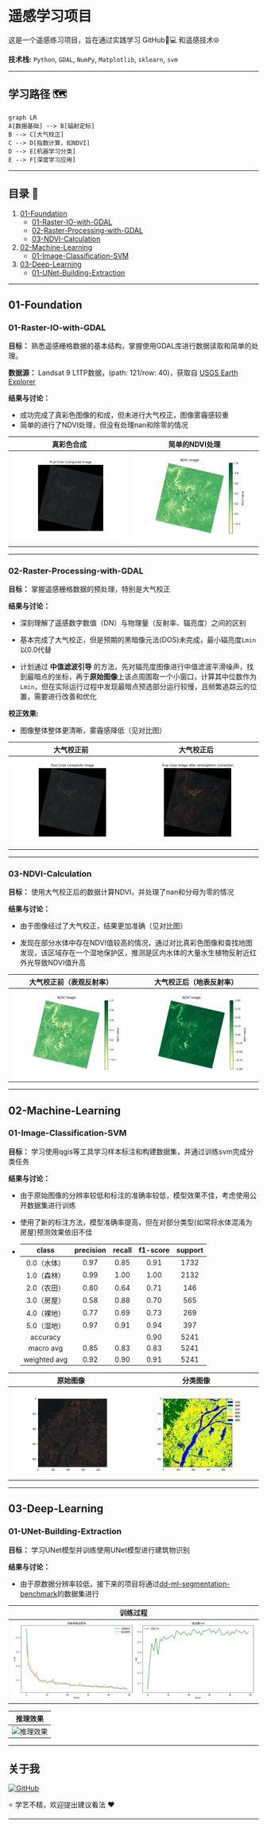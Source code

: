# 遥感学习项目

这是一个遥感练习项目，旨在通过实践学习 GitHub🐙💻 和遥感技术🌐

**技术栈:** `Python`, `GDAL`, `NumPy`, `Matplotlib`, `sklearn`, `svm`

---

## 学习路径 🗺️

```mermaid
graph LR
A[数据基础] --> B[辐射定标]
B --> C[大气校正]
C --> D[指数计算，如NDVI]
D --> E[机器学习分类]
E --> F[深度学习应用]
```

---

## 目录 📖

1. [01-Foundation](#01-foundation)
   - [01-Raster-IO-with-GDAL](#01-raster-io-with-gdal)
   - [02-Raster-Processing-with-GDAL](#02-raster-processing-with-gdal)
   - [03-NDVI-Calculation](#03-ndvi-calculation)
2. [02-Machine-Learning](#02-machine-learning)
   - [01-Image-Classification-SVM](#01-image-classification-svm)
3. [03-Deep-Learning](#03-deep-learning)
   - [01-UNet-Building-Extraction](#01-unet-building-extraction)

---

## 01-Foundation

### 01-Raster-IO-with-GDAL

**目标：** 熟悉遥感栅格数据的基本结构，掌握使用GDAL库进行数据读取和简单的处理。

**数据源：** Landsat 9 L1TP数据，(path: 121/row: 40)，获取自 [USGS Earth Explorer](https://earthexplorer.usgs.gov/)

**结果与讨论：**

- 成功完成了真彩色图像的和成，但未进行大气校正，图像雾霾感较重
- 简单的进行了NDVI处理，但没有处理nan和除零的情况

| 真彩色合成 | 简单的NDVI处理 |
|:------------:|:------------:|
| ![真彩色合成实验](01-Foundation/01-Raster-IO-with-GDAL/rough_thumbnail/True%20Color%20Composite%20Image.png) | ![NDVI 处理实验](01-Foundation/01-Raster-IO-with-GDAL/rough_thumbnail/NDVI%20Image.png) |

---

### 02-Raster-Processing-with-GDAL

**目标：** 掌握遥感栅格数据的预处理，特别是大气校正

**结果与讨论：**

- 深刻理解了遥感数字数值（DN）与物理量（反射率、辐亮度）之间的区别

- 基本完成了大气校正，但是预期的黑暗像元法(DOS)未完成，最小辐亮度`Lmin`以0.0代替

- 计划通过 **中值滤波引导** 的方法，先对辐亮度图像进行中值滤波平滑噪声，找到最暗点的坐标，再于**原始图像**上该点周围取一个小窗口，计算其中位数作为`Lmin`，但在实际运行过程中发现最暗点预选部分运行较慢，且频繁追踪云的位置，需要进行改善和优化

**校正效果:**

- 图像整体整体更清晰，雾霾感降低（见对比图）

| 大气校正前 | 大气校正后 |
|:------------:|:------------:|
|![校正前](01-Foundation/01-Raster-IO-with-GDAL/rough_thumbnail/True%20Color%20Composite%20Image.png) |![校正后](01-Foundation/02-Atmospheric-Correction/rough_thumbnail/True%20Color%20Composite%20Image.png) |

---

### 03-NDVI-Calculation

**目标：** 使用大气校正后的数据计算NDVI，并处理了nan和分母为零的情况

**结果与讨论：**

- 由于图像经过了大气校正，结果更加准确（见对比图）

- 发现在部分水体中存在NDVI值较高的情况，通过对比真彩色图像和查找地图发现，该区域存在一个湿地保护区，推测是区内水体的大量水生植物反射近红外光导致NDVI值升高

| 大气校正前（表观反射率） | 大气校正后（地表反射率） |
|:------------:|:------------:|
|![校正前](01-Foundation/01-Raster-IO-with-GDAL/rough_thumbnail/NDVI%20Image.png) |![校正后](01-Foundation/03-NDVI-Calculation/rough_thumbnail/NDVI%20Image.png) |

---

## 02-Machine-Learning

### 01-Image-Classification-SVM

**目标：** 学习使用qgis等工具学习样本标注和构建数据集，并通过训练svm完成分类任务

**结果与讨论：**

- 由于原始图像的分辨率较低和标注的准确率较低，模型效果不佳，考虑使用公开数据集进行训练

- 使用了新的标注方法，模型准确率提高，但在对部分类型(如常将水体混淆为房屋)预测效果依旧不佳

- | class | precision | recall | f1-score | support |
   |:------------:|:------------:|:------------:|:------------:|:------------:|
   | 0.0（水体） | 0.97 | 0.85 | 0.91 | 1732 |
   | 1.0（森林） | 0.99 | 1.00 | 1.00 | 2132 |
   | 2.0（农田） | 0.80 | 0.64 | 0.71 | 146 |
   | 3.0（房屋） | 0.58 | 0.88 | 0.70 | 565 |
   | 4.0（裸地） | 0.77 | 0.69 | 0.73 | 269 |
   | 5.0（湿地） | 0.97 | 0.91 | 0.94 | 397 |
   | accuracy | | | 0.90 | 5241 |
   | macro avg | 0.85 | 0.83 | 0.83 | 5241 |
   | weighted avg | 0.92 | 0.90 | 0.91 | 5241 |

| 原始图像 | 分类图像 |
|:------------:|:------------:|
|![原始图像](02-Machine-Learning/01-Image-Classification-SVM/useMyDataset/rough_thumbnail/Original%20image.png)|![分类图像](02-Machine-Learning/01-Image-Classification-SVM/useMyDataset/rough_thumbnail/Partial%20classification.png)|

---

## 03-Deep-Learning

### 01-UNet-Building-Extraction

**目标：** 学习UNet模型并训练使用UNet模型进行建筑物识别

**结果与讨论：**

- 由于原数据分辨率较低，接下来的项目将通过[dd-ml-segmentation-benchmark](https://github.com/dronedeploy/dd-ml-segmentation-benchmark)的数据集进行

| 训练过程 |
|:------------:|
| ![训练过程](03-Deep-Learning/01-UNet-Building-Extraction/out/training_curves.png) |

| 推理效果 |
|:------------:|
| ![推理效果](03-Deep-Learning/01-UNet-Building-Extraction/out/prediction_results.png) |

---

## 关于我

[![GitHub](https://img.shields.io/badge/GitHub-FriedRice310-100000?logo=github)](https://github.com/FriedRice310)

⭐ 学艺不精，欢迎提出建议看法 ❤️

---
